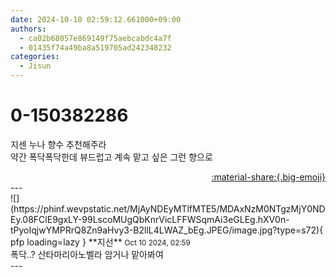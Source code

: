 ```yaml
---
date: 2024-10-10 02:59:12.661000+09:00
authors:
  - ca02b68057e869149f75aebcabdc4a7f
  - 01435f74a49ba8a519705ad242348232
categories:
  - Jisun
---
```


# 0-150382286

<div class="post-container" markdown="1">
<div class="content-container md-sidebar__scrollwrap" markdown="1">

지센 누나 향수 추천해주라<br>약간 폭닥폭닥한데 뷰드럽고 계속 맡고 싶은 그런 향으로

</div>
</div>

<div style="text-align: right;" markdown="1">
<a href="https://weverse.io/fromis9/fanpost/0-150382286" style="text-align: right;">:material-share:{.big-emoji}</a>
</div>
---

<div class="comments-container md-sidebar__scrollwrap" markdown="1">
<div class="comment" markdown="1">
<div class='id-container' markdown="1">
![](https://phinf.wevpstatic.net/MjAyNDEyMTlfMTE5/MDAxNzM0NTgzMjY0NDEy.08FClE9gxLY-99LscoMUgQbKnrVicLFFWSqmAi3eGLEg.hXV0n-tPyoIqjwYMPRrQ8Zn9aHvy3-B2llL4LWAZ_bEg.JPEG/image.jpg?type=s72){ pfp loading=lazy }
**<span class="artist">지선</span>** <small>Oct 10 2024, 02:59</small><br>
</div>
<div class='comment-body' markdown="1">
폭닥..? 산타마리아노벨라 암거나 맡아봐여
</div>
</div>
</div>
---
